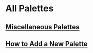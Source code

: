 # All Palettes

## [Miscellaneous Palettes](./miscellaneous-palettes.md)

## [How to Add a New Palette](./add-new-palette.md)
